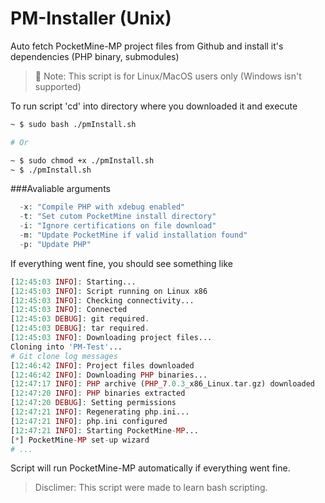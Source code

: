 # PM-Installer (Unix)
Auto fetch PocketMine-MP project files from Github and install it's dependencies (PHP binary, submodules)

>:round_pushpin: Note: 
>This script is for Linux/MacOS users only (Windows isn't supported)


To run script 'cd' into directory where you downloaded it and execute

```sh
~ $ sudo bash ./pmInstall.sh

# Or

~ $ sudo chmod +x ./pmInstall.sh
~ $ ./pmInstall.sh
```

###Avaliable arguments
```php
  -x: "Compile PHP with xdebug enabled"
  -t: "Set cutom PocketMine install directory"
  -i: "Ignore certifications on file download"
  -m: "Update PocketMine if valid installation found"
  -p: "Update PHP"
```

If everything went fine, you should see something like
```php
[12:45:03 INFO]: Starting...
[12:45:03 INFO]: Script running on Linux x86
[12:45:03 INFO]: Checking connectivity...
[12:45:03 INFO]: Connected
[12:45:03 DEBUG]: git required.
[12:45:03 DEBUG]: tar required.
[12:45:03 INFO]: Downloading project files...
Cloning into 'PM-Test'...
# Git clone log messages
[12:46:42 INFO]: Project files downloaded
[12:46:42 INFO]: Downloading PHP binaries...
[12:47:17 INFO]: PHP archive (PHP_7.0.3_x86_Linux.tar.gz) downloaded
[12:47:20 INFO]: PHP binaries extracted
[12:47:20 DEBUG]: Setting permissions
[12:47:21 INFO]: Regenerating php.ini...
[12:47:21 INFO]: php.ini configured
[12:47:21 INFO]: Starting PocketMine-MP...
[*] PocketMine-MP set-up wizard
# ...
```
Script will run PocketMine-MP automatically if everything went fine.

>Disclimer:
>This script were made to learn bash scripting.
